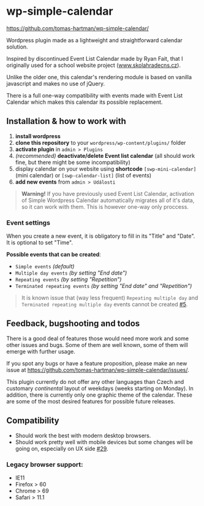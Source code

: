 # wp-simple-calendar

https://github.com/tomas-hartman/wp-simple-calendar/

Wordpress plugin made as a lightweight and straightforward calendar solution.

Inspired by discontinued Event List Calendar made by Ryan Fait, that I originally used for a school website project (www.skolahradecns.cz).

Unlike the older one, this calendar's rendering module is based on vanilla javascript and makes no use of jQuery.

There is a full one-way compatibility with events made with Event List Calendar which makes this calendar its possible replacement.

## Installation & how to work with

1. **install wordpress** 
1. **clone this repository** to your `wordpress/wp-content/plugins/` folder
2. **activate plugin** in `admin > Plugins`
3. *(recommended)* **deactivate/delete Event list calendar** (all should work fine, but there might be some incompatibility)
3. display calendar on your website using **shortcode** `[swp-mini-calendar]` (mini calendar) or `[swp-calendar-list]` (list of events)
4. **add new events** from `admin > Události`

> **Warning!** If you have previously used Event List Calendar, activation of Simple Wordpress Calendar automatically migrates all of it's data, so it can work with them. This is however one-way only proccess.

### Event settings
When you create a new event, it is obligatory to fill in its "Title" and "Date". It is optional to set "Time". 

**Possible events that can be created**:
- `Simple events` *(default)*
- `Multiple day events` *(by setting "End date")*
- `Repeating events` *(by setting "Repetition")*
- `Terminated repeating events` *(by setting "End date" and "Repetition")*

> It is known issue that (way less frequent) `Repeating multiple day` and `Terminated repeating multiple day` events cannot be created [#5](https://github.com/tomas-hartman/wp-simple-calendar/issues/5).

## Feedback, bugshooting and todos

There is a good deal of features those would need more work and some other issues and bugs. Some of them are well known, some of them will emerge with further usage. 

If you spot any bugs or have a feature proposition, please make an new issue at https://github.com/tomas-hartman/wp-simple-calendar/issues/.

This plugin currently do not offer any other languages than Czech and customary *continental* layout of weekdays (weeks starting on Monday). In addition, there is currently only one graphic theme of the calendar. These are some of the most desired features for possible future releases. 

## Compatibility

- Should work the best with modern desktop browsers.
- Should work pretty well with mobile devices but some changes will be going on, especially on UX side [#29](https://github.com/tomas-hartman/wp-simple-calendar/issues/29).

### Legacy browser support:
- IE11
- Firefox > 60
- Chrome > 69
- Safari > 11.1